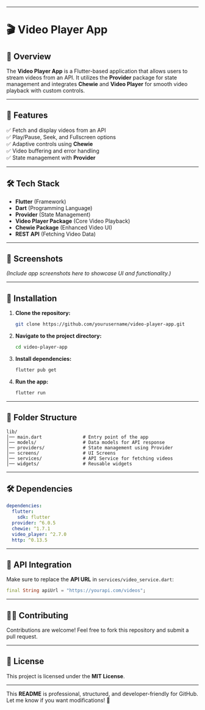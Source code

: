 

---

# 🎬 Video Player App  

## 📌 Overview  
The **Video Player App** is a Flutter-based application that allows users to stream videos from an API. It utilizes the **Provider** package for state management and integrates **Chewie** and **Video Player** for smooth video playback with custom controls.

---

## 🚀 Features  
✅ Fetch and display videos from an API  
✅ Play/Pause, Seek, and Fullscreen options  
✅ Adaptive controls using **Chewie**  
✅ Video buffering and error handling  
✅ State management with **Provider**  

---

## 🛠 Tech Stack  
- **Flutter** (Framework)  
- **Dart** (Programming Language)  
- **Provider** (State Management)  
- **Video Player Package** (Core Video Playback)  
- **Chewie Package** (Enhanced Video UI)  
- **REST API** (Fetching Video Data)  

---

## 📸 Screenshots  
*(Include app screenshots here to showcase UI and functionality.)*  

---

## 🔧 Installation  
1. **Clone the repository:**  
   ```bash
   git clone https://github.com/yourusername/video-player-app.git
   ```
2. **Navigate to the project directory:**  
   ```bash
   cd video-player-app
   ```
3. **Install dependencies:**  
   ```bash
   flutter pub get
   ```
4. **Run the app:**  
   ```bash
   flutter run
   ```

---

## 📂 Folder Structure  
```
lib/
│── main.dart               # Entry point of the app
│── models/                 # Data models for API response
│── providers/              # State management using Provider
│── screens/                # UI Screens
│── services/               # API Service for fetching videos
│── widgets/                # Reusable widgets
```

---

## 🛠 Dependencies  
```yaml
dependencies:
  flutter:
    sdk: flutter
  provider: ^6.0.5
  chewie: ^1.7.1
  video_player: ^2.7.0
  http: ^0.13.5
```

---

## 📡 API Integration  
Make sure to replace the **API URL** in `services/video_service.dart`:  
```dart
final String apiUrl = "https://yourapi.com/videos";
```

---

## 👨‍💻 Contributing  
Contributions are welcome! Feel free to fork this repository and submit a pull request.

---

## 📜 License  
This project is licensed under the **MIT License**.

---

This **README** is professional, structured, and developer-friendly for GitHub. Let me know if you want modifications! 🚀
